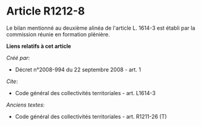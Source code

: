 # Article R1212-8

Le bilan mentionné au deuxième alinéa de l'article L. 1614-3 est établi par la commission réunie en formation plénière.

**Liens relatifs à cet article**

_Créé par_:

  - Décret n°2008-994 du 22 septembre 2008 - art. 1

_Cite_:

  - Code général des collectivités territoriales - art. L1614-3

_Anciens textes_:

  - Code général des collectivités territoriales - art. R1211-26 (T)
